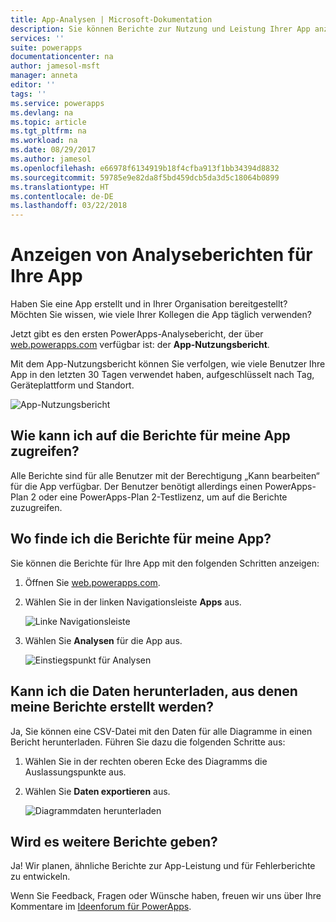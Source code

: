 ```yaml
---
title: App-Analysen | Microsoft-Dokumentation
description: Sie können Berichte zur Nutzung und Leistung Ihrer App anzeigen.
services: ''
suite: powerapps
documentationcenter: na
author: jamesol-msft
manager: anneta
editor: ''
tags: ''
ms.service: powerapps
ms.devlang: na
ms.topic: article
ms.tgt_pltfrm: na
ms.workload: na
ms.date: 08/29/2017
ms.author: jamesol
ms.openlocfilehash: e66978f6134919b18f4cfba913f1bb34394d8832
ms.sourcegitcommit: 59785e9e82da8f5bd459dcb5da3d5c18064b0899
ms.translationtype: HT
ms.contentlocale: de-DE
ms.lasthandoff: 03/22/2018
---
```

# <a name="view-analytics-reports-for-your-app"></a>Anzeigen von Analyseberichten für Ihre App
Haben Sie eine App erstellt und in Ihrer Organisation bereitgestellt?  Möchten Sie wissen, wie viele Ihrer Kollegen die App täglich verwenden?

Jetzt gibt es den ersten PowerApps-Analysebericht, der über [web.powerapps.com](https://web.powerapps.com) verfügbar ist: der **App-Nutzungsbericht**.

Mit dem App-Nutzungsbericht können Sie verfolgen, wie viele Benutzer Ihre App in den letzten 30 Tagen verwendet haben, aufgeschlüsselt nach Tag, Geräteplattform und Standort.

![App-Nutzungsbericht](./media/app-analytics/analytics.png)

## <a name="how-do-i-get-access-to-my-apps-reports"></a>Wie kann ich auf die Berichte für meine App zugreifen?
Alle Berichte sind für alle Benutzer mit der Berechtigung „Kann bearbeiten“ für die App verfügbar. Der Benutzer benötigt allerdings einen PowerApps-Plan 2 oder eine PowerApps-Plan 2-Testlizenz, um auf die Berichte zuzugreifen.

## <a name="where-do-i-find-my-apps-reports"></a>Wo finde ich die Berichte für meine App?
Sie können die Berichte für Ihre App mit den folgenden Schritten anzeigen:

1. Öffnen Sie [web.powerapps.com](https://web.powerapps.com).
2. Wählen Sie in der linken Navigationsleiste **Apps** aus.
   
    ![Linke Navigationsleiste](./media/app-analytics/left-nav.png)
3. Wählen Sie **Analysen** für die App aus.
   
    ![Einstiegspunkt für Analysen](./media/app-analytics/analytics-entry-point.png)

## <a name="can-i-download-the-data-behind-my-reports"></a>Kann ich die Daten herunterladen, aus denen meine Berichte erstellt werden?
Ja, Sie können eine CSV-Datei mit den Daten für alle Diagramme in einen Bericht herunterladen. Führen Sie dazu die folgenden Schritte aus:

1. Wählen Sie in der rechten oberen Ecke des Diagramms die Auslassungspunkte aus.
2. Wählen Sie **Daten exportieren** aus.
   
    ![Diagrammdaten herunterladen](./media/app-analytics/analytics-download.png)

## <a name="are-there-going-to-be-any-other-reports"></a>Wird es weitere Berichte geben?
Ja! Wir planen, ähnliche Berichte zur App-Leistung und für Fehlerberichte zu entwickeln.

Wenn Sie Feedback, Fragen oder Wünsche haben, freuen wir uns über Ihre Kommentare im [Ideenforum für PowerApps](https://powerusers.microsoft.com/t5/PowerApps-Ideas/idb-p/PowerAppsIdeas).

